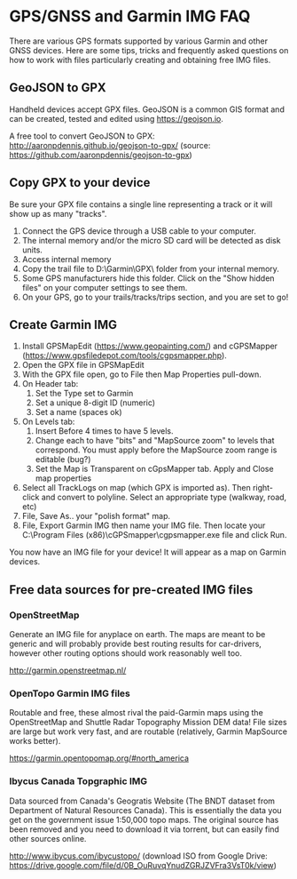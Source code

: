 # GPS/GNSS and Garmin IMG FAQ
There are various GPS formats supported by various Garmin and other GNSS devices. Here are some tips, tricks and frequently asked questions on how to work with files particularly creating and obtaining free IMG files. 

## GeoJSON to GPX
Handheld devices accept GPX files. GeoJSON is a common GIS format and can be created, tested and edited using https://geojson.io. 

A free tool to convert GeoJSON to GPX: http://aaronpdennis.github.io/geojson-to-gpx/ (source: https://github.com/aaronpdennis/geojson-to-gpx)

## Copy GPX to your device
Be sure your GPX file contains a single line representing a track or it will show up as many "tracks". 
1. Connect the GPS device through a USB cable to your computer.
1. The internal memory and/or the micro SD card will be detected as disk units.
1. Access internal memory 
1. Copy the trail file to D:\Garmin\GPX\ folder from your internal memory. 
1. Some GPS manufacturers hide this folder. Click on the "Show hidden files" on your computer settings to see them. 
1. On your GPS, go to your trails/tracks/trips section, and you are set to go!

## Create Garmin IMG

1. Install GPSMapEdit (https://www.geopainting.com/) and cGPSMapper (https://www.gpsfiledepot.com/tools/cgpsmapper.php). 
1. Open the GPX file in GPSMapEdit
1. With the GPX file open, go to File then Map Properties pull-down. 
1. On Header tab:
    1. Set the Type set to Garmin
    1. Set a unique 8-digit ID (numeric)
    1. Set a name (spaces ok)
1. On Levels tab:
    1. Insert Before 4 times to have 5 levels.
    1. Change each to have "bits" and "MapSource zoom" to levels that correspond. You must apply before the MapSource zoom range is editable (bug?)
    1. Set the Map is Transparent on  cGpsMapper tab. Apply and Close map properties
1. Select all TrackLogs on map (which GPX is imported as). Then right-click and convert to polyline. Select an appropriate type (walkway, road, etc)
1. File, Save As.. your "polish format" map. 
1. File, Export Garmin IMG then name your IMG file. Then locate your C:\Program Files (x86)\cGPSmapper\cgpsmapper.exe file and click Run. 

You now have an IMG file for your device! It will appear as a map on Garmin devices. 

## Free data sources for pre-created IMG files 

### OpenStreetMap

Generate an IMG file for anyplace on earth. The maps are meant to be generic and will probably provide best routing results for car-drivers, however other routing options should work reasonably well too.

http://garmin.openstreetmap.nl/

### OpenTopo Garmin IMG files

Routable and free, these almost rival the paid-Garmin maps using the OpenStreetMap and Shuttle Radar Topography Mission DEM data! File sizes are large but work very fast, and are routable (relatively, Garmin MapSource works better). 

https://garmin.opentopomap.org/#north_america

### Ibycus Canada Topgraphic IMG
Data sourced from Canada's Geogratis Website (The BNDT dataset from Department of Natural Resources Canada). This is essentially the data you get on the government issue 1:50,000 topo maps. The original source has been removed and you need to download it via torrent, but can easily find other sources online. 

http://www.ibycus.com/ibycustopo/ (download ISO from Google Drive: https://drive.google.com/file/d/0B_OuRuvqYnudZGRJZVFra3VsT0k/view)

